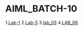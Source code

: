 # AIML_BATCH-10
1.[Lab-1](https://github.com/2203A51416/AIML_BATCH-10/blob/main/Untitled0.ipynb)
2.[Lab-5](https://github.com/2203A51416/AIML_BATCH-10/edit/main/README.md)
3.[lab_03](https://github.com/2203A51416/AIML_BATCH-10/blob/main/Lab03_AIML.ipynb)
4.[LAB_06](https://github.com/2203A51416/AIML_BATCH-10/blob/main/AIML_LAB-06.ipynb)
